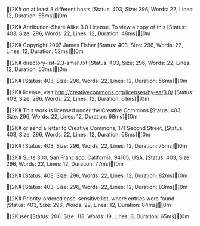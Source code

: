 [2K# on at least 3 different hosts [Status: 403, Size: 296, Words: 22, Lines: 12, Duration: 55ms][0m
[2K# Attribution-Share Alike 3.0 License. To view a copy of this [Status: 403, Size: 296, Words: 22, Lines: 12, Duration: 48ms][0m
[2K# Copyright 2007 James Fisher [Status: 403, Size: 296, Words: 22, Lines: 12, Duration: 52ms][0m
[2K# directory-list-2.3-small.txt [Status: 403, Size: 296, Words: 22, Lines: 12, Duration: 53ms][0m
[2K#                       [Status: 403, Size: 296, Words: 22, Lines: 12, Duration: 56ms][0m
[2K# license, visit http://creativecommons.org/licenses/by-sa/3.0/ [Status: 403, Size: 296, Words: 22, Lines: 12, Duration: 61ms][0m
[2K# This work is licensed under the Creative Commons [Status: 403, Size: 296, Words: 22, Lines: 12, Duration: 68ms][0m
[2K# or send a letter to Creative Commons, 171 Second Street, [Status: 403, Size: 296, Words: 22, Lines: 12, Duration: 68ms][0m
[2K#                       [Status: 403, Size: 296, Words: 22, Lines: 12, Duration: 75ms][0m
[2K# Suite 300, San Francisco, California, 94105, USA. [Status: 403, Size: 296, Words: 22, Lines: 12, Duration: 77ms][0m
[2K#                       [Status: 403, Size: 296, Words: 22, Lines: 12, Duration: 82ms][0m
[2K#                       [Status: 403, Size: 296, Words: 22, Lines: 12, Duration: 83ms][0m
[2K# Priority-ordered case-sensitive list, where entries were found [Status: 403, Size: 296, Words: 22, Lines: 12, Duration: 84ms][0m
[2Kuser                    [Status: 200, Size: 118, Words: 19, Lines: 8, Duration: 65ms][0m
